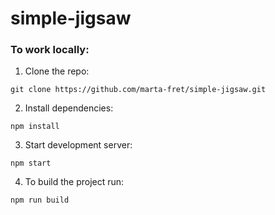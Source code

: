 # simple-jigsaw

### To work locally:
1. Clone the repo:
```
git clone https://github.com/marta-fret/simple-jigsaw.git
```

2. Install dependencies:
```
npm install
```

3. Start development server:
```
npm start
```

4. To build the project run:
```
npm run build
```
